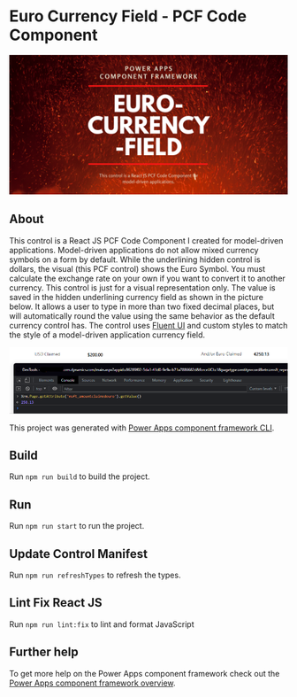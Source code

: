 # Euro Currency Field - PCF Code Component

![App Logo](logo.png)


## About

This control is a React JS PCF Code Component I created for model-driven applications.  Model-driven applications do not allow mixed currency symbols on a form by default.  While the underlining hidden control is dollars, the visual (this PCF control) shows the Euro Symbol.  You must calculate the exchange rate on your own if you want to convert it to another currency.  This control is just for a visual representation only. The value is saved in the hidden underlining currency field as shown in the picture below.  It allows a user to type in more than two fixed decimal places, but will automatically round the value using the same behavior as the default currency control has.  The control uses [Fluent UI](https://developer.microsoft.com/en-us/fluentui#/) and custom styles to match the style of a model-driven application currency field.

![App Image](euro-pcf.png)

This project was generated with [Power Apps component framework CLI](https://docs.microsoft.com/en-us/powerapps/developer/component-framework/get-powerapps-cli).

## Build

Run `npm run build` to build the project. 

## Run

Run `npm run start` to run the project.

## Update Control Manifest

Run `npm run refreshTypes` to refresh the types.

## Lint Fix React JS

Run `npm run lint:fix` to lint and format JavaScript

## Further help

To get more help on the Power Apps component framework check out the [Power Apps component framework overview](https://docs.microsoft.com/en-us/powerapps/developer/component-framework/overview).
